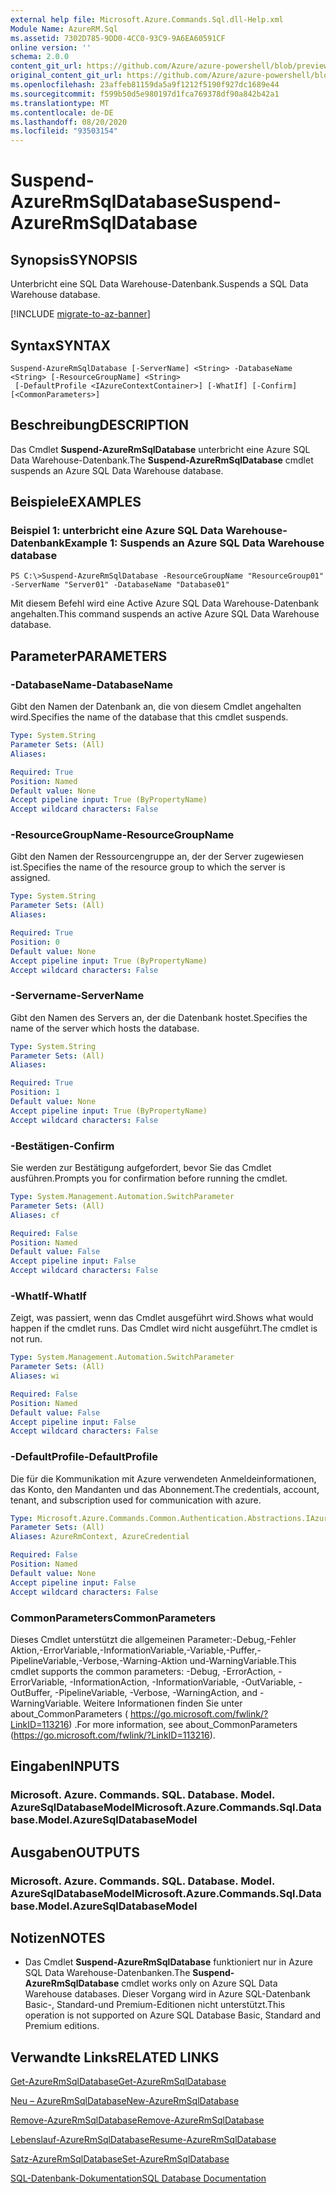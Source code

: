 ```yaml
---
external help file: Microsoft.Azure.Commands.Sql.dll-Help.xml
Module Name: AzureRM.Sql
ms.assetid: 7302D785-9DD0-4CC0-93C9-9A6EA60591CF
online version: ''
schema: 2.0.0
content_git_url: https://github.com/Azure/azure-powershell/blob/preview/src/ResourceManager/Sql/Commands.Sql/help/Suspend-AzureRmSqlDatabase.md
original_content_git_url: https://github.com/Azure/azure-powershell/blob/preview/src/ResourceManager/Sql/Commands.Sql/help/Suspend-AzureRmSqlDatabase.md
ms.openlocfilehash: 23affeb81159da5a9f1212f5190f927dc1689e44
ms.sourcegitcommit: f599b50d5e980197d1fca769378df90a842b42a1
ms.translationtype: MT
ms.contentlocale: de-DE
ms.lasthandoff: 08/20/2020
ms.locfileid: "93503154"
---
```

# <span data-ttu-id="e1d25-101">Suspend-AzureRmSqlDatabase</span><span class="sxs-lookup"><span data-stu-id="e1d25-101">Suspend-AzureRmSqlDatabase</span></span>

## <span data-ttu-id="e1d25-102">Synopsis</span><span class="sxs-lookup"><span data-stu-id="e1d25-102">SYNOPSIS</span></span>
<span data-ttu-id="e1d25-103">Unterbricht eine SQL Data Warehouse-Datenbank.</span><span class="sxs-lookup"><span data-stu-id="e1d25-103">Suspends a SQL Data Warehouse database.</span></span>

[!INCLUDE [migrate-to-az-banner](../../includes/migrate-to-az-banner.md)]

## <span data-ttu-id="e1d25-104">Syntax</span><span class="sxs-lookup"><span data-stu-id="e1d25-104">SYNTAX</span></span>

```
Suspend-AzureRmSqlDatabase [-ServerName] <String> -DatabaseName <String> [-ResourceGroupName] <String>
 [-DefaultProfile <IAzureContextContainer>] [-WhatIf] [-Confirm] [<CommonParameters>]
```

## <span data-ttu-id="e1d25-105">Beschreibung</span><span class="sxs-lookup"><span data-stu-id="e1d25-105">DESCRIPTION</span></span>
<span data-ttu-id="e1d25-106">Das Cmdlet **Suspend-AzureRmSqlDatabase** unterbricht eine Azure SQL Data Warehouse-Datenbank.</span><span class="sxs-lookup"><span data-stu-id="e1d25-106">The **Suspend-AzureRmSqlDatabase** cmdlet suspends an Azure SQL Data Warehouse database.</span></span>

## <span data-ttu-id="e1d25-107">Beispiele</span><span class="sxs-lookup"><span data-stu-id="e1d25-107">EXAMPLES</span></span>

### <span data-ttu-id="e1d25-108">Beispiel 1: unterbricht eine Azure SQL Data Warehouse-Datenbank</span><span class="sxs-lookup"><span data-stu-id="e1d25-108">Example 1: Suspends an Azure SQL Data Warehouse database</span></span>
```
PS C:\>Suspend-AzureRmSqlDatabase -ResourceGroupName "ResourceGroup01" -ServerName "Server01" -DatabaseName "Database01"
```

<span data-ttu-id="e1d25-109">Mit diesem Befehl wird eine Active Azure SQL Data Warehouse-Datenbank angehalten.</span><span class="sxs-lookup"><span data-stu-id="e1d25-109">This command suspends an active Azure SQL Data Warehouse database.</span></span>

## <span data-ttu-id="e1d25-110">Parameter</span><span class="sxs-lookup"><span data-stu-id="e1d25-110">PARAMETERS</span></span>

### <span data-ttu-id="e1d25-111">-DatabaseName</span><span class="sxs-lookup"><span data-stu-id="e1d25-111">-DatabaseName</span></span>
<span data-ttu-id="e1d25-112">Gibt den Namen der Datenbank an, die von diesem Cmdlet angehalten wird.</span><span class="sxs-lookup"><span data-stu-id="e1d25-112">Specifies the name of the database that this cmdlet suspends.</span></span>

```yaml
Type: System.String
Parameter Sets: (All)
Aliases: 

Required: True
Position: Named
Default value: None
Accept pipeline input: True (ByPropertyName)
Accept wildcard characters: False
```

### <span data-ttu-id="e1d25-113">-ResourceGroupName</span><span class="sxs-lookup"><span data-stu-id="e1d25-113">-ResourceGroupName</span></span>
<span data-ttu-id="e1d25-114">Gibt den Namen der Ressourcengruppe an, der der Server zugewiesen ist.</span><span class="sxs-lookup"><span data-stu-id="e1d25-114">Specifies the name of the resource group to which the server is assigned.</span></span>

```yaml
Type: System.String
Parameter Sets: (All)
Aliases: 

Required: True
Position: 0
Default value: None
Accept pipeline input: True (ByPropertyName)
Accept wildcard characters: False
```

### <span data-ttu-id="e1d25-115">-Servername</span><span class="sxs-lookup"><span data-stu-id="e1d25-115">-ServerName</span></span>
<span data-ttu-id="e1d25-116">Gibt den Namen des Servers an, der die Datenbank hostet.</span><span class="sxs-lookup"><span data-stu-id="e1d25-116">Specifies the name of the server which hosts the database.</span></span>

```yaml
Type: System.String
Parameter Sets: (All)
Aliases: 

Required: True
Position: 1
Default value: None
Accept pipeline input: True (ByPropertyName)
Accept wildcard characters: False
```

### <span data-ttu-id="e1d25-117">-Bestätigen</span><span class="sxs-lookup"><span data-stu-id="e1d25-117">-Confirm</span></span>
<span data-ttu-id="e1d25-118">Sie werden zur Bestätigung aufgefordert, bevor Sie das Cmdlet ausführen.</span><span class="sxs-lookup"><span data-stu-id="e1d25-118">Prompts you for confirmation before running the cmdlet.</span></span>

```yaml
Type: System.Management.Automation.SwitchParameter
Parameter Sets: (All)
Aliases: cf

Required: False
Position: Named
Default value: False
Accept pipeline input: False
Accept wildcard characters: False
```

### <span data-ttu-id="e1d25-119">-WhatIf</span><span class="sxs-lookup"><span data-stu-id="e1d25-119">-WhatIf</span></span>
<span data-ttu-id="e1d25-120">Zeigt, was passiert, wenn das Cmdlet ausgeführt wird.</span><span class="sxs-lookup"><span data-stu-id="e1d25-120">Shows what would happen if the cmdlet runs.</span></span>
<span data-ttu-id="e1d25-121">Das Cmdlet wird nicht ausgeführt.</span><span class="sxs-lookup"><span data-stu-id="e1d25-121">The cmdlet is not run.</span></span>

```yaml
Type: System.Management.Automation.SwitchParameter
Parameter Sets: (All)
Aliases: wi

Required: False
Position: Named
Default value: False
Accept pipeline input: False
Accept wildcard characters: False
```

### <span data-ttu-id="e1d25-122">-DefaultProfile</span><span class="sxs-lookup"><span data-stu-id="e1d25-122">-DefaultProfile</span></span>
<span data-ttu-id="e1d25-123">Die für die Kommunikation mit Azure verwendeten Anmeldeinformationen, das Konto, den Mandanten und das Abonnement.</span><span class="sxs-lookup"><span data-stu-id="e1d25-123">The credentials, account, tenant, and subscription used for communication with azure.</span></span>

```yaml
Type: Microsoft.Azure.Commands.Common.Authentication.Abstractions.IAzureContextContainer
Parameter Sets: (All)
Aliases: AzureRmContext, AzureCredential

Required: False
Position: Named
Default value: None
Accept pipeline input: False
Accept wildcard characters: False
```

### <span data-ttu-id="e1d25-124">CommonParameters</span><span class="sxs-lookup"><span data-stu-id="e1d25-124">CommonParameters</span></span>
<span data-ttu-id="e1d25-125">Dieses Cmdlet unterstützt die allgemeinen Parameter:-Debug,-Fehler Aktion,-ErrorVariable,-InformationVariable,-Variable,-Puffer,-PipelineVariable,-Verbose,-Warning-Aktion und-WarningVariable.</span><span class="sxs-lookup"><span data-stu-id="e1d25-125">This cmdlet supports the common parameters: -Debug, -ErrorAction, -ErrorVariable, -InformationAction, -InformationVariable, -OutVariable, -OutBuffer, -PipelineVariable, -Verbose, -WarningAction, and -WarningVariable.</span></span> <span data-ttu-id="e1d25-126">Weitere Informationen finden Sie unter about_CommonParameters ( https://go.microsoft.com/fwlink/?LinkID=113216) .</span><span class="sxs-lookup"><span data-stu-id="e1d25-126">For more information, see about_CommonParameters (https://go.microsoft.com/fwlink/?LinkID=113216).</span></span>

## <span data-ttu-id="e1d25-127">Eingaben</span><span class="sxs-lookup"><span data-stu-id="e1d25-127">INPUTS</span></span>

### <span data-ttu-id="e1d25-128">Microsoft. Azure. Commands. SQL. Database. Model. AzureSqlDatabaseModel</span><span class="sxs-lookup"><span data-stu-id="e1d25-128">Microsoft.Azure.Commands.Sql.Database.Model.AzureSqlDatabaseModel</span></span>

## <span data-ttu-id="e1d25-129">Ausgaben</span><span class="sxs-lookup"><span data-stu-id="e1d25-129">OUTPUTS</span></span>

### <span data-ttu-id="e1d25-130">Microsoft. Azure. Commands. SQL. Database. Model. AzureSqlDatabaseModel</span><span class="sxs-lookup"><span data-stu-id="e1d25-130">Microsoft.Azure.Commands.Sql.Database.Model.AzureSqlDatabaseModel</span></span>

## <span data-ttu-id="e1d25-131">Notizen</span><span class="sxs-lookup"><span data-stu-id="e1d25-131">NOTES</span></span>
* <span data-ttu-id="e1d25-132">Das Cmdlet **Suspend-AzureRmSqlDatabase** funktioniert nur in Azure SQL Data Warehouse-Datenbanken.</span><span class="sxs-lookup"><span data-stu-id="e1d25-132">The **Suspend-AzureRmSqlDatabase** cmdlet works only on Azure SQL Data Warehouse databases.</span></span> <span data-ttu-id="e1d25-133">Dieser Vorgang wird in Azure SQL-Datenbank Basic-, Standard-und Premium-Editionen nicht unterstützt.</span><span class="sxs-lookup"><span data-stu-id="e1d25-133">This operation is not supported on Azure SQL Database Basic, Standard and Premium editions.</span></span>

## <span data-ttu-id="e1d25-134">Verwandte Links</span><span class="sxs-lookup"><span data-stu-id="e1d25-134">RELATED LINKS</span></span>

[<span data-ttu-id="e1d25-135">Get-AzureRmSqlDatabase</span><span class="sxs-lookup"><span data-stu-id="e1d25-135">Get-AzureRmSqlDatabase</span></span>](./Get-AzureRmSqlDatabase.md)

[<span data-ttu-id="e1d25-136">Neu – AzureRmSqlDatabase</span><span class="sxs-lookup"><span data-stu-id="e1d25-136">New-AzureRmSqlDatabase</span></span>](./New-AzureRmSqlDatabase.md)

[<span data-ttu-id="e1d25-137">Remove-AzureRmSqlDatabase</span><span class="sxs-lookup"><span data-stu-id="e1d25-137">Remove-AzureRmSqlDatabase</span></span>](./Remove-AzureRmSqlDatabase.md)

[<span data-ttu-id="e1d25-138">Lebenslauf-AzureRmSqlDatabase</span><span class="sxs-lookup"><span data-stu-id="e1d25-138">Resume-AzureRmSqlDatabase</span></span>](./Resume-AzureRmSqlDatabase.md)

[<span data-ttu-id="e1d25-139">Satz-AzureRmSqlDatabase</span><span class="sxs-lookup"><span data-stu-id="e1d25-139">Set-AzureRmSqlDatabase</span></span>](./Set-AzureRmSqlDatabase.md)

[<span data-ttu-id="e1d25-140">SQL-Datenbank-Dokumentation</span><span class="sxs-lookup"><span data-stu-id="e1d25-140">SQL Database Documentation</span></span>](https://docs.microsoft.com/azure/sql-database/)


